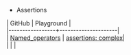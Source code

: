 * Assertions

| GitHub          | Playground          |  
|-----------------+---------------------|  
| [Named_operators](#https://github.com/DeCodeWithAbhay/SystemVerilog/tree/main/Assertions/Named_Operators) | [assertions: complex](#https://www.edaplayground.com/x/NQJz)|    
|                 |                     |




